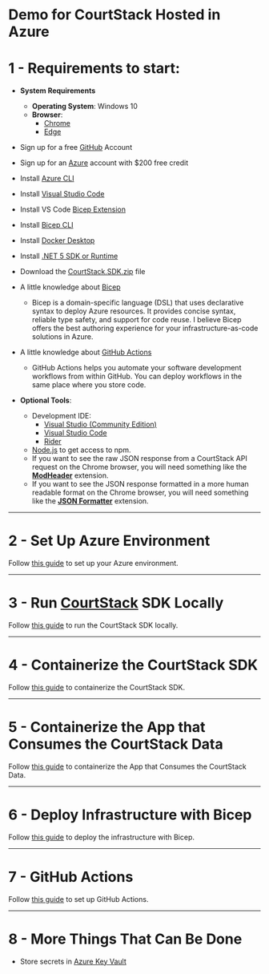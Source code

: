 # Demo for CourtStack Hosted in Azure
# 1 - Requirements to start:
* **System Requirements**
  * **Operating System**: Windows 10
  * **Browser**:
    * [Chrome](https://www.google.com/chrome/)
    * [Edge](https://www.microsoft.com/en-us/windows/microsoft-edge)
* Sign up for a free [GitHub](https://github.com/signup) Account
* Sign up for an [Azure](https://azure.microsoft.com/en-us/free) account with $200 free credit
* Install [Azure CLI](https://learn.microsoft.com/en-us/cli/azure)
* Install [Visual Studio Code](https://code.visualstudio.com)
* Install VS Code [Bicep Extension](https://marketplace.visualstudio.com/items?*temName=ms-azuretools.vscode-bicep)
* Install [Bicep CLI](https://learn.microsoft.com/en-us/azure/*zure-resource-manager/bicep/install)
* Install [Docker Desktop](https://www.docker.com/products/docker-desktop)
* Install [.NET 5 SDK or Runtime](https://dotnet.microsoft.com/en-us/download/dotnet/5.0)
* Download the [CourtStack.SDK.zip](https://github.com/CourtStack/CTC-Workshop-2021/releases/download/2021.09.11/CourtStack.SDK.zip) file
* A little knowledge about [Bicep](bicep.md)
  * Bicep is a domain-specific language (DSL) that uses declarative syntax to deploy Azure resources. It provides concise syntax, reliable type safety, and support for code reuse. I believe Bicep offers the best authoring experience for your infrastructure-as-code solutions in Azure.

* A little knowledge about [GitHub Actions](https://docs.github.com/en/actions)
  * GitHub Actions helps you automate your software development workflows from within GitHub. You can deploy workflows in the same place where you store code.
* **Optional Tools**:
  * Development IDE:
    * [Visual Studio (Community Edition)](https://visualstudio.microsoft.com/downloads/)
    * [Visual Studio Code](https://code.visualstudio.com/)
    * [Rider](https://jetbrains.com/rider/)
  * [Node.js](https://nodejs.org) to get access to npm.
  * If you want to see the raw JSON response from a CourtStack API request on the Chrome browser, you will need something like the **[ModHeader](https://chrome.google.com/webstore/detail/modheader/idgpnmonknjnojddfkpgkljpfnnfcklj/related?hl=en)** extension.
  * If you want to see the JSON response formatted in a more human readable format on the Chrome browser, you will need something like the **[JSON Formatter](https://chrome.google.com/webstore/detail/json-formatter/bcjindcccaagfpapjjmafapmmgkkhgoa/related)** extension.

---
# 2 - Set Up Azure Environment
Follow [this guide](SetUpAzure.md) to set up your Azure environment.

---
# 3 - Run [CourtStack](https://courtstack.org) SDK Locally

Follow [this guide](RunSDK.md) to run the CourtStack SDK locally.

---
# 4 - Containerize the CourtStack SDK
Follow [this guide](ContainerizeSDK.md) to containerize the CourtStack SDK.

---
# 5 - Containerize the App that Consumes the CourtStack Data
Follow [this guide](ContainerizeApp.md) to containerize the App that Consumes the CourtStack Data.

---
# 6 - Deploy Infrastructure with Bicep
Follow [this guide](DeployBicep.md) to deploy the infrastructure with Bicep.

---
# 7 - GitHub Actions
Follow [this guide](GitHubActions.md) to set up GitHub Actions.

---
# 8 - More Things That Can Be Done
- Store secrets in [Azure Key Vault](https://learn.microsoft.com/en-us/azure/key-vault/general/basic-concepts)
